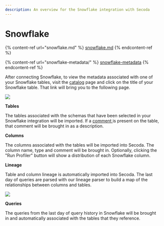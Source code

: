 ```yaml
---
description: An overview for the Snowflake integration with Secoda
---
```


# Snowflake

{% content-ref url="snowflake.md" %}
[snowflake.md](snowflake.md)
{% endcontent-ref %}

{% content-ref url="snowflake-metadata/" %}
[snowflake-metadata](snowflake-metadata/)
{% endcontent-ref %}

After connecting Snowflake, to view the metadata associated with one of your Snowflake tables, visit the [catalog](https://app.secoda.co/catalog) page and click on the title of your Snowflake table. That link will bring you to the following page.

![](https://secoda-public-media-assets.s3.amazonaws.com/image%20\(10\)%20\(1\)%20\(1\).png)

**Tables**

The tables associated with the schemas that have been selected in your Snowflake integration will be imported. If a [comment ](https://docs.snowflake.com/en/sql-reference/sql/comment.html)is present on the table, that comment will be brought in as a description.

**Columns**

The columns associated with the tables will be imported into Secoda. The column name, type and comment will be brought in. Optionally, clicking the "Run Profiler" button will show a distribution of each Snowflake column.

**Lineage**

Table and column lineage is automatically imported into Secoda. The last day of queries are parsed with our lineage parser to build a map of the relationships between columns and tables.

![](https://secoda-public-media-assets.s3.amazonaws.com/image%20\(6\)%20\(2\).png)

**Queries**

The queries from the last day of query history in Snowflake will be brought in and automatically associated with the tables that they reference.
